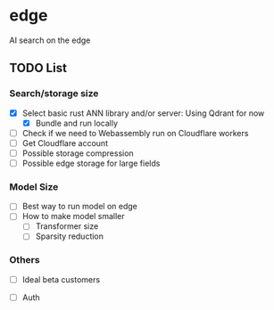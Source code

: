 # edge
AI search on the edge 

## TODO List

### Search/storage size
- [x] Select basic rust ANN library and/or server: Using Qdrant for now
  - [x] Bundle and run locally
- [ ] Check if we need to Webassembly run on Cloudflare workers
- [ ] Get Cloudflare account
- [ ] Possible storage compression
- [ ] Possible edge storage for large fields

### Model Size
- [ ] Best way to run model on edge
- [ ] How to make model smaller
  - [ ] Transformer size
  - [ ] Sparsity reduction

### Others
 - [ ] Ideal beta customers
 - [ ] Auth

